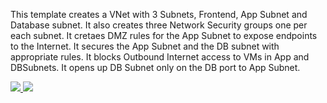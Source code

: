 This template creates a VNet with 3 Subnets, Frontend, App Subnet and Database subnet. It also creates three Network Security groups one per each subnet. It cretaes DMZ rules for the App Subnet to expose endpoints to the Internet. It secures the App Subnet and the DB subnet with appropriate rules. It blocks Outbound Internet access to VMs in App and DBSubnets. It opens up DB Subnet only on the DB port to App Subnet.

<a href="https://portal.azure.com/#create/Microsoft.Template/uri/https%3A%2F%2Fraw.githubusercontent.com%2FAzure%2Fazure-quickstart-templates%2Fmaster%2F201-nsg-dmz-in-vnet%2Fazuredeploy.json" target="_blank">
    <img src="http://azuredeploy.net/deploybutton.png"/>
</a>
<a href="http://armviz.io/#/?load=https%3A%2F%2Fraw.githubusercontent.com%2FAzure%2Fazure-quickstart-templates%2Fmaster%2F201-nsg-dmz-in-vnet%2Fazuredeploy.json" target="_blank">
    <img src="http://armviz.io/visualizebutton.png"/>
</a>